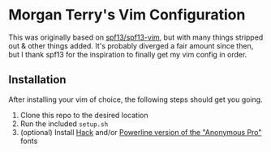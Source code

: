 
Morgan Terry's Vim Configuration
================================

This was originally based on [spf13/spf13-vim](https://github.com/spf13/spf13-vim), but with many things stripped out & other things added. It's probably diverged a fair amount since then, but I thank spf13 for the inspiration to finally get my vim config in order.

Installation
------------

After installing your vim of choice, the following steps should get you going.

1. Clone this repo to the desired location
2. Run the included `setup.sh`
6. (optional) Install [Hack](http://sourcefoundry.org/hack/) and/or [Powerline version of the "Anonymous Pro"](https://github.com/powerline/fonts/tree/master/AnonymousPro) fonts
